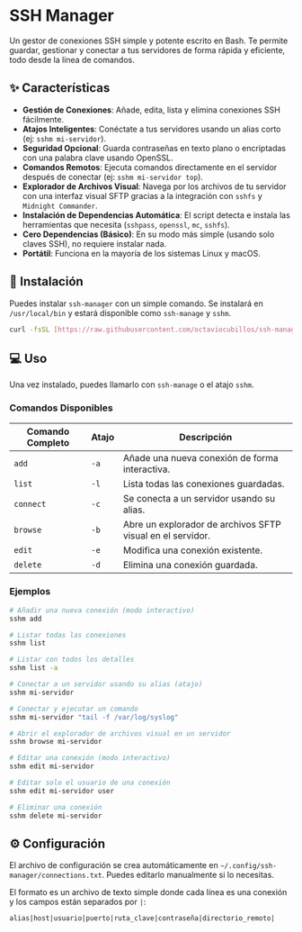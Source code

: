 # SSH Manager

Un gestor de conexiones SSH simple y potente escrito en Bash. Te permite guardar, gestionar y conectar a tus servidores de forma rápida y eficiente, todo desde la línea de comandos.

## ✨ Características

- **Gestión de Conexiones**: Añade, edita, lista y elimina conexiones SSH fácilmente.
- **Atajos Inteligentes**: Conéctate a tus servidores usando un alias corto (ej: `sshm mi-servidor`).
- **Seguridad Opcional**: Guarda contraseñas en texto plano o encriptadas con una palabra clave usando OpenSSL.
- **Comandos Remotos**: Ejecuta comandos directamente en el servidor después de conectar (ej: `sshm mi-servidor top`).
- **Explorador de Archivos Visual**: Navega por los archivos de tu servidor con una interfaz visual SFTP gracias a la integración con `sshfs` y `Midnight Commander`.
- **Instalación de Dependencias Automática**: El script detecta e instala las herramientas que necesita (`sshpass`, `openssl`, `mc`, `sshfs`).
- **Cero Dependencias (Básico)**: En su modo más simple (usando solo claves SSH), no requiere instalar nada.
- **Portátil**: Funciona en la mayoría de los sistemas Linux y macOS.

## 🚀 Instalación

Puedes instalar `ssh-manager` con un simple comando. Se instalará en `/usr/local/bin` y estará disponible como `ssh-manage` y `sshm`.

```bash
curl -fsSL [https://raw.githubusercontent.com/octaviocubillos/ssh-manage/master/install.sh](https://raw.githubusercontent.com/octaviocubillos/ssh-manage/master/install.sh) | sudo bash
```

## 💻 Uso

Una vez instalado, puedes llamarlo con `ssh-manage` o el atajo `sshm`.

### Comandos Disponibles

| Comando Completo | Atajo | Descripción                                                 |
| ---------------- | ----- | ----------------------------------------------------------- |
| `add`            | `-a`  | Añade una nueva conexión de forma interactiva.              |
| `list`           | `-l`  | Lista todas las conexiones guardadas.                       |
| `connect`        | `-c`  | Se conecta a un servidor usando su alias.                   |
| `browse`         | `-b`  | Abre un explorador de archivos SFTP visual en el servidor.  |
| `edit`           | `-e`  | Modifica una conexión existente.                            |
| `delete`         | `-d`  | Elimina una conexión guardada.                              |

### Ejemplos

```bash
# Añadir una nueva conexión (modo interactivo)
sshm add

# Listar todas las conexiones
sshm list

# Listar con todos los detalles
sshm list -a

# Conectar a un servidor usando su alias (atajo)
sshm mi-servidor

# Conectar y ejecutar un comando
sshm mi-servidor "tail -f /var/log/syslog"

# Abrir el explorador de archivos visual en un servidor
sshm browse mi-servidor

# Editar una conexión (modo interactivo)
sshm edit mi-servidor

# Editar solo el usuario de una conexión
sshm edit mi-servidor user

# Eliminar una conexión
sshm delete mi-servidor
```

## ⚙️ Configuración

El archivo de configuración se crea automáticamente en `~/.config/ssh-manager/connections.txt`. Puedes editarlo manualmente si lo necesitas.

El formato es un archivo de texto simple donde cada línea es una conexión y los campos están separados por `|`:

```
alias|host|usuario|puerto|ruta_clave|contraseña|directorio_remoto|
```

